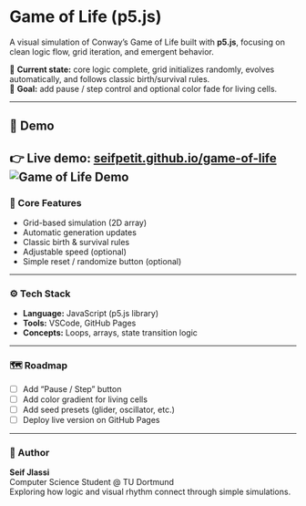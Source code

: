# Game of Life (p5.js)

A visual simulation of Conway’s Game of Life built with **p5.js**, focusing on clean logic flow, grid iteration, and emergent behavior.

🌱 **Current state:** core logic complete, grid initializes randomly, evolves automatically, and follows classic birth/survival rules.  
🎯 **Goal:** add pause / step control and optional color fade for living cells.

---
## 🎥 Demo

👉 **Live demo:** [seifpetit.github.io/game-of-life](seifpetit.github.io/game-of-life)
![Game of Life Demo](demo.gif)  
---

### 🧠 Core Features
- Grid-based simulation (2D array)  
- Automatic generation updates  
- Classic birth & survival rules  
- Adjustable speed (optional)  
- Simple reset / randomize button (optional)

---

### ⚙️ Tech Stack
- **Language:** JavaScript (p5.js library)  
- **Tools:** VSCode, GitHub Pages  
- **Concepts:** Loops, arrays, state transition logic  

---

### 🗺️ Roadmap
- [ ] Add “Pause / Step” button  
- [ ] Add color gradient for living cells  
- [ ] Add seed presets (glider, oscillator, etc.)  
- [ ] Deploy live version on GitHub Pages  

---

### 👤 Author
**Seif Jlassi**  
Computer Science Student @ TU Dortmund  
Exploring how logic and visual rhythm connect through simple simulations.
